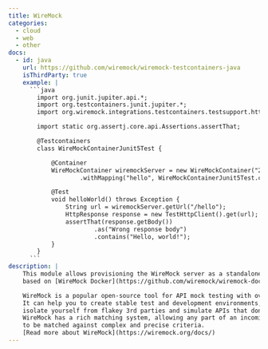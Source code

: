 ```yaml
---
title: WireMock
categories:
  - cloud
  - web
  - other
docs:
  - id: java
    url: https://github.com/wiremock/wiremock-testcontainers-java
    isThirdParty: true
    example: |
      ```java
        import org.junit.jupiter.api.*;
        import org.testcontainers.junit.jupiter.*;
        import org.wiremock.integrations.testcontainers.testsupport.http.*;

        import static org.assertj.core.api.Assertions.assertThat;

        @Testcontainers
        class WireMockContainerJunit5Test {

            @Container
            WireMockContainer wiremockServer = new WireMockContainer("2.35.0")
                    .withMapping("hello", WireMockContainerJunit5Test.class, "hello-world.json");

            @Test
            void helloWorld() throws Exception {
                String url = wiremockServer.getUrl("/hello");
                HttpResponse response = new TestHttpClient().get(url);
                assertThat(response.getBody())
                        .as("Wrong response body")
                        .contains("Hello, world!");
            }
        }
      ```
description: |
    This module allows provisioning the WireMock server as a standalone container within your unit test,
    based on [WireMock Docker](https://github.com/wiremock/wiremock-docker).

    WireMock is a popular open-source tool for API mock testing with over 5 million downloads per month.
    It can help you to create stable test and development environments,
    isolate yourself from flakey 3rd parties and simulate APIs that don’t exist yet.
    WireMock has a rich matching system, allowing any part of an incoming request
    to be matched against complex and precise criteria. 
    [Read more about WireMock](https://wiremock.org/docs/)
---
```


